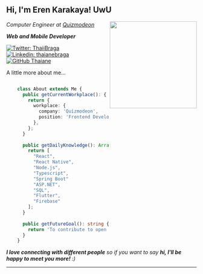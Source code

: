 <h2> Hi, I'm Eren Karakaya! UwU </h2>
<img align='right' src="https://media3.giphy.com/media/Dh5q0sShxgp13DwrvG/giphy.gif?cid=ecf05e47477scyffk0ua5jkdlz2l5z0qpz7aijr2y0rx7tvz&ep=v1_gifs_search&rid=giphy.gif&ct=g" width="230">
<p><em>Computer Engineer at <a href="https://quizmodeon.com">Quizmodeon</a></em></p>
<p><b><em>Web and Mobile Developer</em></b></p>

[![Twitter: ThaiiBraga](https://img.shields.io/twitter/follow/ErenKarakaya01?style=social)](https://twitter.com/sprinkai0)
[![Linkedin: thaianebraga](https://img.shields.io/badge/-ErenKarakaya01-blue?style=flat-square&logo=Linkedin&logoColor=white&link=https://www.linkedin.com/in/sprinkai/)](https://www.linkedin.com/in/sprinkai/)
[![GitHub Thaiane](https://img.shields.io/github/followers/ErenKarakaya01?label=follow&style=social)](https://github.com/ErenKarakaya01)


A little more about me...  

```typescript

    class About extends Me {
      public getCurrentWorkplace(): { workplace: { company: string; position: string } } {
        return {
          workplace: {
            company: 'Quizmodeon',
            position: 'Frontend Developer',
          },
        };
      }
    
      public getDailyKnowledge(): Array<string> {
        return [
          "React",
          "React Native",
          "Node.js",
          "Typescript",
          "Spring Boot"  
          "ASP.NET",
          "SQL",
          "Flutter",
          "Firebase"
        ];
      }
    
      public getFutureGoal(): string {
        return 'To contribute to open source.';
      }
    }

```

<em><b>I love connecting with different people</b> so if you want to say <b>hi, I'll be happy to meet you more!</b> :)</em>

---
